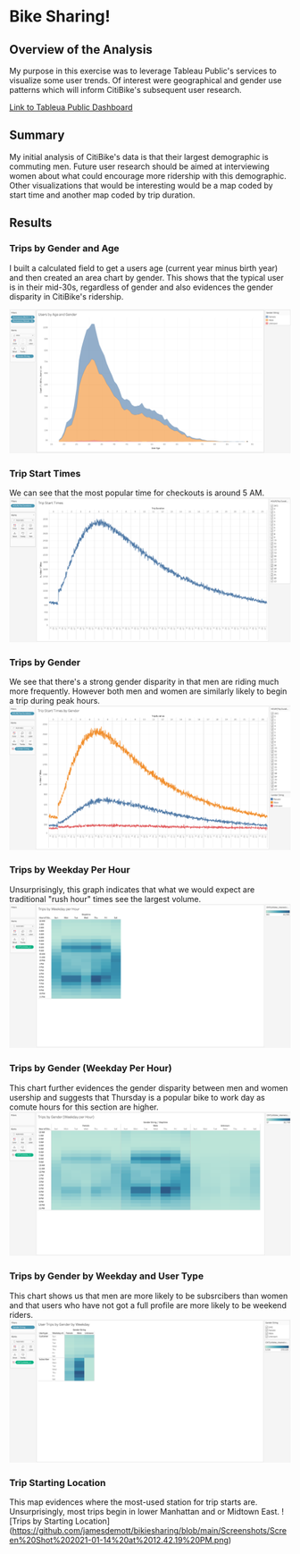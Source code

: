 # Bike Sharing! 

## Overview of the Analysis
My purpose in this exercise was to leverage Tableau Public's services to visualize some user trends. Of interest were geographical and gender use patterns which will inform CitiBike's subsequent user research. 


[Link to Tableua Public Dashboard](https://public.tableau.com/profile/james.de.mott#!/vizhome/CitiBikeUserTrends/Story1?publish=yes)

## Summary
My initial analysis of CitiBike's data is that their largest demographic is commuting men. Future user research should be aimed at interviewing women about what could encourage more ridership with this demographic. Other visualizations that would be interesting would be a map coded by start time and another map coded by trip duration. 

## Results 

### Trips by Gender and Age
I built a calculated field to get a users age (current year minus birth year) and then created an area chart by gender. This shows that the typical user is in their mid-30s, regardless of gender and also evidences the gender disparity in CitiBike's ridership. 

![Trips by Gender and Age](https://github.com/jamesdemott/bikiesharing/blob/main/Screenshots/Screen%20Shot%202021-01-14%20at%2012.42.53%20PM.png)

### Trip Start Times
We can see that the most popular time for checkouts is around 5 AM. 
![Trip Start Times](https://github.com/jamesdemott/bikiesharing/blob/main/Screenshots/Screen%20Shot%202021-01-14%20at%2012.41.38%20PM.png)

### Trips by Gender
We see that there's a strong gender disparity in that men are riding much more frequently. However both men and women are similarly likely to begin a trip during peak hours. 
![Trips by Gender](https://github.com/jamesdemott/bikiesharing/blob/main/Screenshots/Screen%20Shot%202021-01-14%20at%2012.41.46%20PM.png) 

### Trips by Weekday Per Hour 
Unsurprisingly, this graph indicates that what we would expect are traditional "rush hour" times see the largest volume. 
![Trips by Weekday Per Hour](https://github.com/jamesdemott/bikiesharing/blob/main/Screenshots/Screen%20Shot%202021-01-14%20at%2012.41.54%20PM.png) 

### Trips by Gender (Weekday Per Hour)
This chart further evidences the gender disparity between men and women usership and suggests that Thursday is a popular bike to work day as comute hours for this section are higher. 
![Trips by Gender(Weekday Per Hour)](https://github.com/jamesdemott/bikiesharing/blob/main/Screenshots/Screen%20Shot%202021-01-14%20at%2012.42.02%20PM.png)

### Trips by Gender by Weekday and User Type
This chart shows us that men are more likely to be subsrcibers than women and that users who have not got a full profile are more likely to be weekend riders. 
![Trips by Gender by Weekday and User Type](https://github.com/jamesdemott/bikiesharing/blob/main/Screenshots/Screen%20Shot%202021-01-14%20at%2012.42.10%20PM.png)


### Trip Starting Location 
This map evidences where the most-used station for trip starts are. Unsurprisingly, most trips begin in lower Manhattan and or Midtown East. 
![Trips by Starting Location] (https://github.com/jamesdemott/bikiesharing/blob/main/Screenshots/Screen%20Shot%202021-01-14%20at%2012.42.19%20PM.png)

